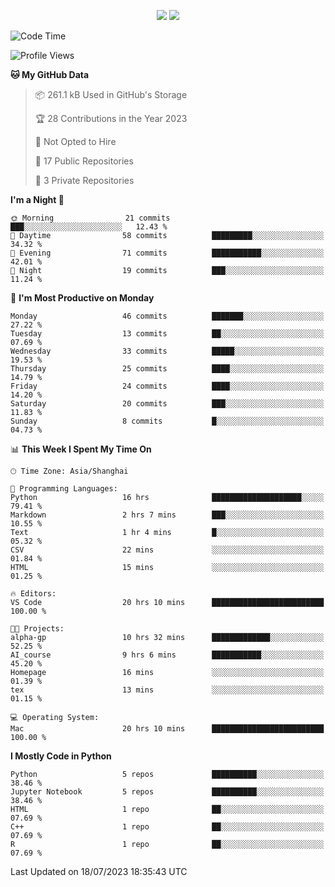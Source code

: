 <p align="center">
    <img src = "https://github-readme-stats.vercel.app/api?username=Zheng-Yi-git&show_icons=true&theme=yeblu&hide_border=true&count_private=true">
    <img src = "https://github-readme-stats.vercel.app/api/top-langs/?username=Zheng-Yi-git&hide=html,css&theme=yeblu&layout=compact&hide_border=true&count_private=true&langs_count=8">
</p>

<!--START_SECTION:waka-->
![Code Time](http://img.shields.io/badge/Code%20Time-560%20hrs%2015%20mins-blue)

![Profile Views](http://img.shields.io/badge/Profile%20Views-47-blue)

**🐱 My GitHub Data** 

> 📦 261.1 kB Used in GitHub's Storage 
 > 
> 🏆 28 Contributions in the Year 2023
 > 
> 🚫 Not Opted to Hire
 > 
> 📜 17 Public Repositories 
 > 
> 🔑 3 Private Repositories 
 > 
**I'm a Night 🦉** 

```text
🌞 Morning                21 commits          ███░░░░░░░░░░░░░░░░░░░░░░   12.43 % 
🌆 Daytime                58 commits          █████████░░░░░░░░░░░░░░░░   34.32 % 
🌃 Evening                71 commits          ███████████░░░░░░░░░░░░░░   42.01 % 
🌙 Night                  19 commits          ███░░░░░░░░░░░░░░░░░░░░░░   11.24 % 
```
📅 **I'm Most Productive on Monday** 

```text
Monday                   46 commits          ███████░░░░░░░░░░░░░░░░░░   27.22 % 
Tuesday                  13 commits          ██░░░░░░░░░░░░░░░░░░░░░░░   07.69 % 
Wednesday                33 commits          █████░░░░░░░░░░░░░░░░░░░░   19.53 % 
Thursday                 25 commits          ████░░░░░░░░░░░░░░░░░░░░░   14.79 % 
Friday                   24 commits          ████░░░░░░░░░░░░░░░░░░░░░   14.20 % 
Saturday                 20 commits          ███░░░░░░░░░░░░░░░░░░░░░░   11.83 % 
Sunday                   8 commits           █░░░░░░░░░░░░░░░░░░░░░░░░   04.73 % 
```


📊 **This Week I Spent My Time On** 

```text
🕑︎ Time Zone: Asia/Shanghai

💬 Programming Languages: 
Python                   16 hrs              ████████████████████░░░░░   79.41 % 
Markdown                 2 hrs 7 mins        ███░░░░░░░░░░░░░░░░░░░░░░   10.55 % 
Text                     1 hr 4 mins         █░░░░░░░░░░░░░░░░░░░░░░░░   05.32 % 
CSV                      22 mins             ░░░░░░░░░░░░░░░░░░░░░░░░░   01.84 % 
HTML                     15 mins             ░░░░░░░░░░░░░░░░░░░░░░░░░   01.25 % 

🔥 Editors: 
VS Code                  20 hrs 10 mins      █████████████████████████   100.00 % 

🐱‍💻 Projects: 
alpha-gp                 10 hrs 32 mins      █████████████░░░░░░░░░░░░   52.25 % 
AI_course                9 hrs 6 mins        ███████████░░░░░░░░░░░░░░   45.20 % 
Homepage                 16 mins             ░░░░░░░░░░░░░░░░░░░░░░░░░   01.39 % 
tex                      13 mins             ░░░░░░░░░░░░░░░░░░░░░░░░░   01.15 % 

💻 Operating System: 
Mac                      20 hrs 10 mins      █████████████████████████   100.00 % 
```

**I Mostly Code in Python** 

```text
Python                   5 repos             ██████████░░░░░░░░░░░░░░░   38.46 % 
Jupyter Notebook         5 repos             ██████████░░░░░░░░░░░░░░░   38.46 % 
HTML                     1 repo              ██░░░░░░░░░░░░░░░░░░░░░░░   07.69 % 
C++                      1 repo              ██░░░░░░░░░░░░░░░░░░░░░░░   07.69 % 
R                        1 repo              ██░░░░░░░░░░░░░░░░░░░░░░░   07.69 % 
```




 Last Updated on 18/07/2023 18:35:43 UTC
<!--END_SECTION:waka-->
